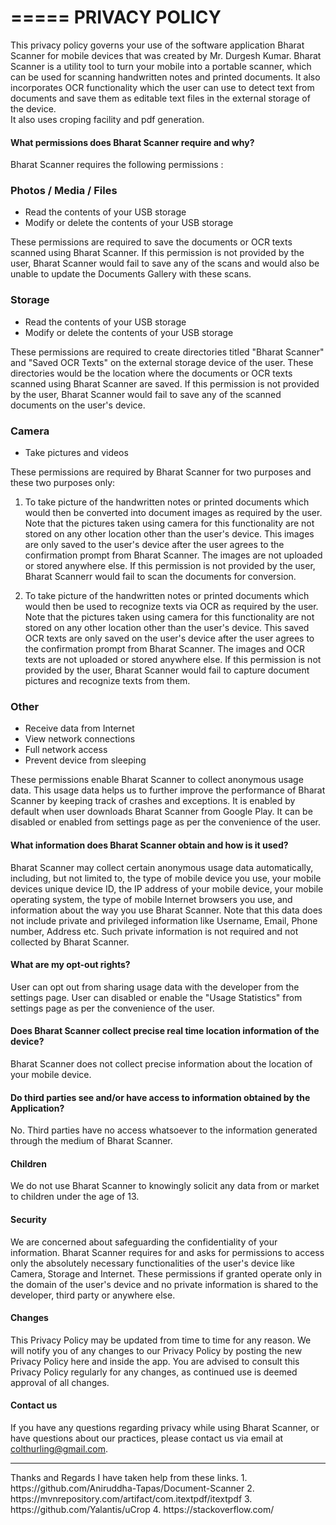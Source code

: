 =====
PRIVACY POLICY
=====


This privacy policy governs your use of the software application Bharat Scanner for mobile devices that was created by Mr. Durgesh Kumar. Bharat Scanner is a utility tool to turn your mobile into a portable scanner, which can be used for scanning handwritten notes and printed documents. It also incorporates OCR functionality which the user can use to detect text from documents and save them as editable text files in the external storage of the device.  
It also uses croping facility and pdf generation.
#### What permissions does Bharat Scanner require and why?
Bharat Scanner requires the following permissions :

### Photos / Media / Files
*	Read the contents of your USB storage
*	Modify or delete the contents of your USB storage

These permissions are required to save the documents or OCR texts scanned using Bharat Scanner. If this permission is not provided by the user, Bharat Scanner would fail to save any of the scans and would also be unable to update the Documents Gallery with these scans.

### Storage
*	Read the contents of your USB storage
*	Modify or delete the contents of your USB storage

These permissions are required to create directories titled "Bharat Scanner" and "Saved OCR Texts" on the external storage device of the user. These directories would be the location where the documents or OCR texts scanned using Bharat Scanner are saved. If this permission is not provided by the user, Bharat Scanner would fail to save any of the scanned documents on the user's device.

### Camera
*	Take pictures and videos

These permissions are required by Bharat Scanner for two purposes and these two purposes only: 

1.	To take picture of the handwritten notes or printed documents which would then be converted into document images as required by the user. Note that the pictures taken using camera for this functionality are not stored on any other location other than the user's device. This images are only saved to the user's device after the user agrees to the confirmation prompt from Bharat Scanner. The images are not uploaded or stored anywhere else.  If this permission is not provided by the user, Bharat Scannerr would fail to scan the documents for conversion.

2.	To take picture of the handwritten notes or printed documents which would then be used to recognize texts via OCR as required by the user. Note that the pictures taken using camera for this functionality are not stored on any other location other than the user's device. This saved OCR texts are only saved on the user's device after the user agrees to the confirmation prompt from Bharat Scanner. The images and OCR texts are not uploaded or stored anywhere else.  If this permission is not provided by the user, Bharat Scanner would fail to capture document pictures and recognize texts from them.

### Other 
*	Receive data from Internet
*	View network connections
*	Full network access
*	Prevent device from sleeping

These permissions enable Bharat Scanner to collect anonymous usage data. This usage data helps us to further improve the performance of Bharat Scanner by keeping track of crashes and exceptions. It is enabled by default when user downloads Bharat Scanner from Google Play. It can be disabled or enabled from settings page as per the convenience of the user.

#### What information does Bharat Scanner obtain and how is it used?
Bharat Scanner may collect certain  anonymous usage data automatically, including, but not limited to, the type of mobile device you use, your mobile devices unique device ID, the IP address of your mobile device, your mobile operating system, the type of mobile Internet browsers you use, and information about the way you use Bharat Scanner. Note that this data does not include private and privileged information like Username, Email, Phone number, Address etc. Such private information is not required and not collected by Bharat Scanner.

#### What are my opt-out rights?
User can opt out from sharing usage data with the developer from the settings page. User can disabled or enable the "Usage Statistics" from settings page as per the convenience of the user.

#### Does Bharat Scanner collect precise real time location information of the device?
Bharat Scanner does not collect precise information about the location of your mobile device. 

#### Do third parties see and/or have access to information obtained by the Application?
No. Third parties have no access whatsoever to the information generated through the medium of Bharat Scanner.

#### Children 
We do not use Bharat Scanner to knowingly solicit any data from or market to children under the age of 13. 

#### Security
We are concerned about safeguarding the confidentiality of your information. Bharat Scanner requires for and asks for permissions to access only the absolutely necessary functionalities of the user's device like Camera, Storage and Internet.  These permissions if granted operate only in the domain of the user's device and no private information is shared to the developer, third party or anywhere else. 

#### Changes
This Privacy Policy may be updated from time to time for any reason. We will notify you of any changes to our Privacy Policy by posting the new Privacy Policy here and inside the app. You are advised to consult this Privacy Policy regularly for any changes, as continued use is deemed approval of all changes.

#### Contact us
If you have any questions regarding privacy while using Bharat Scanner, or have questions about our practices, please contact us via email at <a href="mailto:colthurling@gmail.com">colthurling@gmail.com</a>.

<hr>
Thanks and Regards
I have taken help from these links.
1. https://github.com/Aniruddha-Tapas/Document-Scanner
2. https://mvnrepository.com/artifact/com.itextpdf/itextpdf
3. https://github.com/Yalantis/uCrop
4. https://stackoverflow.com/
